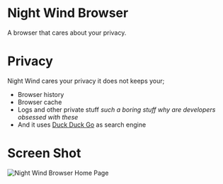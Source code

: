 # Night Wind Browser
 A browser that cares about your privacy.

# Privacy
Night Wind cares your privacy
it does not keeps your;
  - Browser history
  - Browser cache
  - Logs and other private stuff *such a boring stuff why are developers obsessed with these*
  - And it uses [Duck Duck Go](https://duckduckgo.com/) as search engine

# Screen Shot

![Night Wind Browser Home Page](https://kazedevelopment.xyz/img/nightwindbrowserss1.png)

